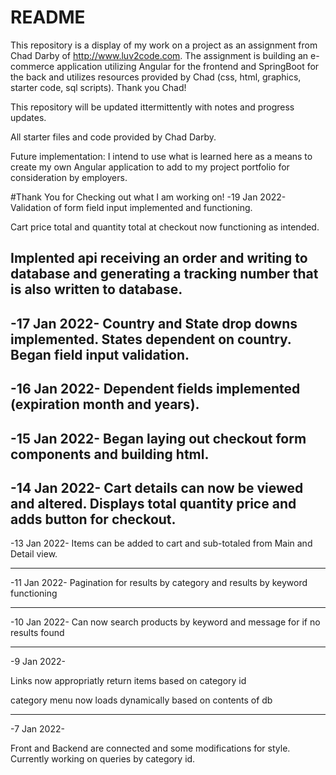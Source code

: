 
# README #

This repository is a display of my work on a project as an assignment from Chad Darby of http://www.luv2code.com. The assignment is building an e-commerce application utilizing Angular for the  frontend and SpringBoot for the back and utilizes resources provided by Chad (css, html, graphics, starter code, sql scripts). Thank you Chad!

This repository will be updated ittermittently with notes and progress updates.

All starter files and code provided by Chad Darby.

Future implementation: I intend to use what is learned here as a means to create my own Angular application to add to my project portfolio for consideration by employers.

#Thank You for Checking out what I am working on!
-19 Jan 2022-
Validation of form field input implemented and functioning.

Cart price total and quantity total at checkout now functioning as intended.

Implented api receiving an order and writing to database and generating a tracking number that is also written to database.
--------------------------

-17 Jan 2022-
Country and State drop downs implemented. States dependent on country.
Began field input validation.
--------------------------

-16 Jan 2022-
Dependent fields implemented (expiration month and years).
--------------------------

-15 Jan 2022-
Began laying out checkout form components and building html.
--------------------------

-14 Jan 2022-
Cart details can now be viewed and altered.
Displays total quantity price and adds button for checkout.
--------------------------


-13 Jan 2022-
Items can be added to cart and sub-totaled from Main and Detail view. 

--------------------------
-11 Jan 2022-
Pagination for results by category and results by keyword functioning 

------------------------------------------
-10 Jan 2022-
Can now search products by keyword and message for if no results found


----------------------
-9 Jan 2022-

Links now appropriatly return items based on category id

category menu now loads dynamically based on contents of db


---------------
-7 Jan 2022-

Front and Backend are connected and some modifications for style. Currently working on queries by category id.


